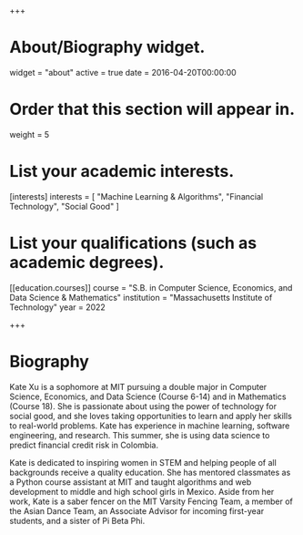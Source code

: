 +++
# About/Biography widget.
widget = "about"
active = true
date = 2016-04-20T00:00:00

# Order that this section will appear in.
weight = 5

# List your academic interests.
[interests]
  interests = [
    "Machine Learning & Algorithms",
    "Financial Technology",
    "Social Good"
  ]

# List your qualifications (such as academic degrees).
[[education.courses]]
  course = "S.B. in Computer Science, Economics, and Data Science & Mathematics"
  institution = "Massachusetts Institute of Technology"
  year = 2022

+++

# Biography

Kate Xu is a sophomore at MIT pursuing a double major in Computer Science, Economics, and Data Science (Course 6-14) and in Mathematics (Course 18). She is passionate about using the power of technology for social good, and she loves taking opportunities to learn and apply her skills to real-world problems. Kate has experience in machine learning, software engineering, and research. This summer, she is using data science to predict financial credit risk in Colombia.

Kate is dedicated to inspiring women in STEM and helping people of all backgrounds receive a quality education. She has mentored classmates as a Python course assistant at MIT and taught algorithms and web development to middle and high school girls in Mexico. Aside from her work, Kate is a saber fencer on the MIT Varsity Fencing Team, a member of the Asian Dance Team, an Associate Advisor for incoming first-year students, and a sister of Pi Beta Phi.